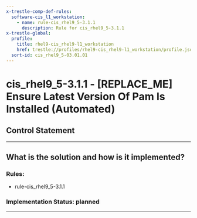 ```yaml
---
x-trestle-comp-def-rules:
  software-cis_l1_workstation:
    - name: rule-cis_rhel9_5-3.1.1
      description: Rule for cis_rhel9_5-3.1.1
x-trestle-global:
  profile:
    title: rhel9-cis_rhel9-l1_workstation
    href: trestle://profiles/rhel9-cis_rhel9-l1_workstation/profile.json
  sort-id: cis_rhel9_5-03.01.01
---
```


# cis_rhel9_5-3.1.1 - \[REPLACE_ME\] Ensure Latest Version Of Pam Is Installed (Automated)

## Control Statement

______________________________________________________________________

## What is the solution and how is it implemented?

<!-- For implementation status enter one of: implemented, partial, planned, alternative, not-applicable -->

<!-- Note that the list of rules under ### Rules: is read-only and changes will not be captured after assembly to JSON -->

<!-- Add control implementation description here for control: cis_rhel9_5-3.1.1 -->

### Rules:

  - rule-cis_rhel9_5-3.1.1

### Implementation Status: planned

______________________________________________________________________
